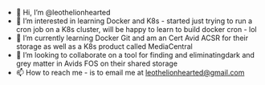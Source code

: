 - 👋 Hi, I’m @leothelionhearted
- 👀 I’m interested in learning Docker and K8s - started just trying to run a cron job on a K8s cluster, will be happy to learn to build docker cron - lol
- 🌱 I’m currently learning Docker Git and am an Cert Avid ACSR for their storage as well as a K8s product called MediaCentral
- 💞️ I’m looking to collaborate on a tool for finding and eliminatingdark and grey matter in Avids FOS on their shared storage
- 📫 How to reach me - is to email me at leothelionhearted@gmail.com

<!---
leothelionhearted/leothelionhearted is a ✨ special ✨ repository because its `README.md` (this file) appears on your GitHub profile.
You can click the Preview link to take a look at your changes.
--->
